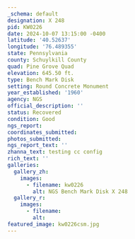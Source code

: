 ```yaml
---
_schema: default
designation: X 248
pid: KW0226
date: 2024-10-07 13:15:00 -0400
latitude: '40.52637'
longitude: '76.489355'
state: Pennsylvania
county: Schuylkill County
quad: Pine Grove Quad
elevation: 645.50 ft.
type: Bench Mark Disk
setting: Round Concrete Monument
year_established: '1960'
agency: NGS
official_description: ''
status: Recovered
condition: Good
ngs_report:
coordinates_submitted:
photos_submitted:
ngs_report_text: ''
zhanna_text: testing cc config
rich_text: ''
galleries:
  gallery_zh:
    images:
      - filename: kw0226
        alt: NGS Bench Mark Disk X 248
  gallery_r:
    images:
      - filename:
        alt:
featured_image: kw0226csm.jpg
---
```

